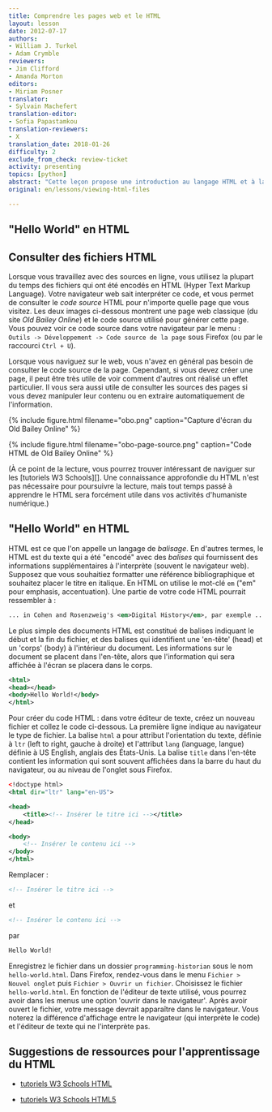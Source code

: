 ```yaml
---
title: Comprendre les pages web et le HTML
layout: lesson
date: 2012-07-17
authors:
- William J. Turkel
- Adam Crymble
reviewers:
- Jim Clifford
- Amanda Morton
editors:
- Miriam Posner
translator:
- Sylvain Machefert
translation-editor:
- Sofia Papastamkou
translation-reviewers:
- X
translation_date: 2018-01-26
difficulty: 2
exclude_from_check: review-ticket
activity: presenting
topics: [python]
abstract: "Cette leçon propose une introduction au langage HTML et à la structuration des pages web."
original: en/lessons/viewing-html-files

---
```


"Hello World" en HTML
---------------------

## Consulter des fichiers HTML

Lorsque vous travaillez avec des sources en ligne, vous utilisez
la plupart du temps des fichiers qui ont été encodés en HTML (Hyper Text Markup
Language). Votre navigateur web sait interpréter ce code, et vous permet
de consulter le *code source* HTML pour n'importe quelle page que vous visitez.
Les deux images ci-dessous montrent une page web classique (du site *Old Bailey Online*)
et le code source utilisé pour générer cette page. Vous pouvez voir ce code source
dans votre navigateur par le menu : `Outils -> Développement -> Code source de la page`
sous Firefox (ou par le raccourci `Ctrl + U`).

Lorsque vous naviguez sur le web, vous n'avez en général pas besoin de consulter
le code source de la page. Cependant, si vous devez créer une page, il peut être
très utile de voir comment d'autres ont réalisé un effet particulier. Il vous sera
aussi utile de consulter les sources des pages si vous devez manipuler leur contenu
ou en extraire automatiquement de l'information.

{% include figure.html filename="obo.png" caption="Capture d'écran du Old Bailey Online" %}

{% include figure.html filename="obo-page-source.png" caption="Code HTML de Old Bailey Online" %}

(À ce point de la lecture, vous pourrez trouver intéressant de naviguer sur les
[tutoriels W3 Schools][]. Une connaissance approfondie du HTML n'est pas nécessaire
pour poursuivre la lecture, mais tout temps passé à apprendre le HTML sera forcément
utile dans vos activités d'humaniste numérique.)

## "Hello World" en HTML

HTML est ce que l'on appelle un langage de *balisage*. En d'autres termes,
le HTML est du texte qui a été "encodé" avec des *balises* qui fournissent
des informations supplémentaires à l'interprète (souvent le navigateur web).
Supposez que vous souhaitiez formatter une référence bibliographique et
souhaitez placer le titre en italique. En HTML on utilise le mot-clé `em`
("em" pour emphasis, accentuation). Une partie de votre code HTML pourrait
ressembler à :
``` xml
... in Cohen and Rosenzweig's <em>Digital History</em>, par exemple ...
```

Le plus simple des documents HTML est constitué de balises indiquant le début
et la fin du fichier, et des balises qui identifient une 'en-tête' (head) et un 'corps' (body)
à l'intérieur du document. Les informations sur le document se placent dans l'en-tête,
alors que l'information qui sera affichée à l'écran se placera dans le corps.

``` xml
<html>
<head></head>
<body>Hello World!</body>
</html>
```

Pour créer du code HTML : dans votre éditeur de texte, créez un nouveau fichier et collez
le code ci-dessous. La première ligne indique au navigateur le type de fichier.
La balise `html` a pour attribut l'orientation du texte, définie à `ltr` (left to right,
gauche à droite) et l'attribut `lang` (language, langue) définie à US English, anglais des États-Unis.
La balise `title` dans l'en-tête contient les information qui sont souvent
affichées dans la barre du haut du navigateur, ou au niveau de l'onglet
sous Firefox.

``` xml
<!doctype html>
<html dir="ltr" lang="en-US">

<head>
    <title><!-- Insérer le titre ici --></title>
</head>

<body>
    <!-- Insérer le contenu ici -->
</body>
</html>
```

Remplacer :

``` xml
<!-- Insérer le titre ici -->
```

et

``` xml
<!-- Insérer le contenu ici -->
```

par

``` xml
Hello World!
```

Enregistrez le fichier dans un dossier `programming-historian` sous le nom
`hello-world.html`. Dans Firefox, rendez-vous dans le menu
`Fichier > Nouvel onglet` puis `Fichier > Ouvrir un fichier`. Choisissez
le fichier `hello-world.html`. En fonction de l'éditeur de texte utilisé,
vous pourrez avoir dans les menus une option 'ouvrir dans le navigateur'.
Après avoir ouvert le fichier, votre message devrait apparaître dans le navigateur.
Vous noterez la différence d'affichage entre le navigateur (qui interprète le code)
et l'éditeur de texte qui ne l'interprète pas.

## Suggestions de ressources pour l'apprentissage du HTML

- [tutoriels W3 Schools HTML][]
- [tutoriels W3 Schools HTML5][]

  [tutoriels W3 Schools HTML]: http://www.w3schools.com/html/default.asp
  [tutoriels W3 Schools HTML5]: http://www.w3schools.com/html/html5_intro.asp
